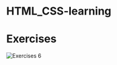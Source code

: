 # HTML_CSS-learning

# Exercises
![Exercises 6](https://user-images.githubusercontent.com/70604577/160038643-817dc585-b7f9-4b93-b2f1-8a32f8ca5b69.png)
